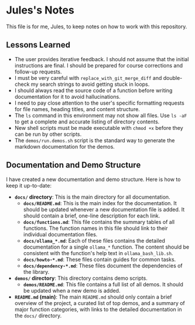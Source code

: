 # Jules's Notes

This file is for me, Jules, to keep notes on how to work with this repository.

## Lessons Learned

* The user provides iterative feedback. I should not assume that the initial instructions are final. I should be prepared for course corrections and follow-up requests.
* I must be very careful with `replace_with_git_merge_diff` and double-check my search strings to avoid getting stuck in loops.
* I should always read the source code of a function before writing documentation for it to avoid hallucinations.
* I need to pay close attention to the user's specific formatting requests for file names, heading titles, and content structure.
* The `ls` command in this environment may not show all files. Use `ls -aF` to get a complete and accurate listing of directory contents.
* New shell scripts must be made executable with `chmod +x` before they can be run by other scripts.
* The `demos/run.demos.sh` script is the standard way to generate the markdown documentation for the demos.

## Documentation and Demo Structure

I have created a new documentation and demo structure. Here is how to keep it up-to-date:

*   **`docs/` directory**: This is the main directory for all documentation.
    *   **`docs/README.md`**: This is the main index for the documentation. It should be updated whenever a new documentation file is added. It should contain a brief, one-line description for each link.
    *   **`docs/functions.md`**: This file contains the summary tables of all functions. The function names in this file should link to their individual documentation files.
    *   **`docs/ollama_*.md`**: Each of these files contains the detailed documentation for a single `ollama_*` function. The content should be consistent with the function's help text in `ollama_bash_lib.sh`.
    *   **`docs/howto-*.md`**: These files contain guides for common tasks.
    *   **`docs/dependency-*.md`**: These files document the dependencies of the library.
*   **`demos/` directory**: This directory contains demo scripts.
    *   **`demos/README.md`**: This file contains a full list of all demos. It should be updated when a new demo is added.
*   **`README.md` (main)**: The main `README.md` should only contain a brief overview of the project, a curated list of top demos, and a summary of major function categories, with links to the detailed documentation in the `docs/` directory.
